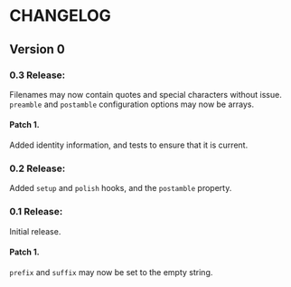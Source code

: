 #  CHANGELOG  #

##  Version 0  ##

###  0.3 Release:

Filenames may now contain quotes and special characters without issue.
`preamble` and `postamble` configuration options may now be arrays.

####  Patch 1.

Added identity information, and tests to ensure that it is current.

###  0.2 Release:

Added `setup` and `polish` hooks, and the `postamble` property.

###  0.1 Release:

Initial release.

####  Patch 1.

`prefix` and `suffix` may now be set to the empty string.
